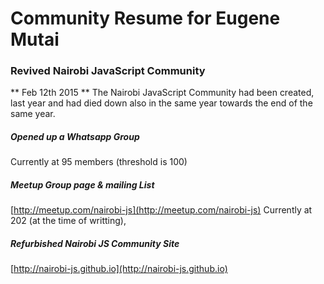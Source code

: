 # Community Resume for Eugene Mutai


### Revived Nairobi JavaScript Community
** Feb 12th 2015 **
The Nairobi JavaScript Community had been created, last year and had died down also in the same year towards the end of
the same year.

##### Opened up a Whatsapp Group
Currently at 95 members (threshold is 100)

##### Meetup Group page & mailing List
[http://meetup.com/nairobi-js](http://meetup.com/nairobi-js)
Currently at 202 (at the time of writting),

##### Refurbished Nairobi JS Community Site
[http://nairobi-js.github.io](http://nairobi-js.github.io)
